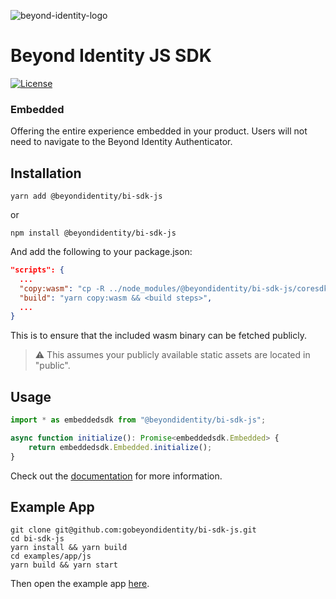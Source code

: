 ![beyond-identity-logo](https://user-images.githubusercontent.com/6578679/172954923-7a0c741a-8ee6-4ba3-a610-1b073f3eec59.png)

# Beyond Identity JS SDK

[![License](https://img.shields.io/badge/License-Apache%202.0-blue.svg)](https://opensource.org/licenses/Apache-2.0)

### Embedded

Offering the entire experience embedded in your product. Users will not need to navigate to the Beyond Identity Authenticator.

## Installation

```
yarn add @beyondidentity/bi-sdk-js
```
or 
```
npm install @beyondidentity/bi-sdk-js
```

And add the following to your package.json:

```json
"scripts": {
  ...
  "copy:wasm": "cp -R ../node_modules/@beyondidentity/bi-sdk-js/coresdk/dist/*.wasm public",
  "build": "yarn copy:wasm && <build steps>",
  ...
}
```

This is to ensure that the included wasm binary can be fetched publicly.

> :warning: This assumes your publicly available static assets are located in "public".

## Usage

```typescript
import * as embeddedsdk from "@beyondidentity/bi-sdk-js";

async function initialize(): Promise<embeddedsdk.Embedded> {
    return embeddedsdk.Embedded.initialize();
}
```
Check out the [documentation](https://developer.beyondidentity.com) for more information.

## Example App

```
git clone git@github.com:gobeyondidentity/bi-sdk-js.git
cd bi-sdk-js
yarn install && yarn build
cd examples/app/js
yarn build && yarn start
```

Then open the example app [here](http://localhost:8083/).
